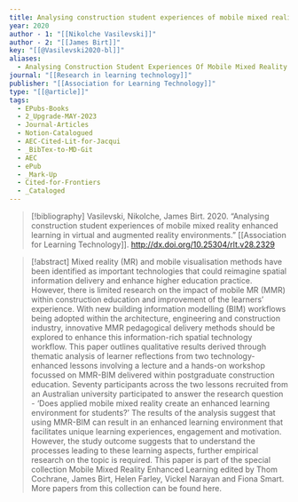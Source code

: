 ```yaml
---
title: Analysing construction student experiences of mobile mixed reality enhanced learning in virtual and augmented reality environments
year: 2020
author - 1: "[[Nikolche Vasilevski]]"
author - 2: "[[James Birt]]"
key: "[[@Vasilevski2020-bl]]"
aliases:
  - Analysing Construction Student Experiences Of Mobile Mixed Reality Enhanced Learning In Virtual And Augmented Reality Environments
journal: "[[Research in learning technology]]"
publisher: "[[Association for Learning Technology]]"
type: "[[@article]]"
tags:
  - EPubs-Books
  - 2_Upgrade-MAY-2023
  - Journal-Articles
  - Notion-Catalogued
  - AEC-Cited-Lit-for-Jacqui
  - _BibTex-to-MD-Git
  - AEC
  - ePub
  - _Mark-Up
  - Cited-for-Frontiers
  - _Cataloged
---
```


> [!bibliography]
> Vasilevski, Nikolche, James Birt. 2020. “Analysing construction student experiences of mobile mixed reality enhanced learning in virtual and augmented reality environments.” [[Association for Learning Technology]]. http://dx.doi.org/10.25304/rlt.v28.2329

> [!abstract]
> Mixed reality (MR) and mobile visualisation methods have been identified as important technologies that could reimagine spatial information delivery and enhance higher education practice. However, there is limited research on the impact of mobile MR (MMR) within construction education and improvement of the learners’ experience. With new building information modelling (BIM) workflows being adopted within the architecture, engineering and construction industry, innovative MMR pedagogical delivery methods should be explored to enhance this information-rich spatial technology workflow. This paper outlines qualitative results derived through thematic analysis of learner reflections from two technology-enhanced lessons involving a lecture and a hands-on workshop focussed on MMR-BIM delivered within postgraduate construction education. Seventy participants across the two lessons recruited from an Australian university participated to answer the research question -  ‘Does applied mobile mixed reality create an enhanced learning environment for students?’ The results of the analysis suggest that using MMR-BIM can result in an enhanced learning environment that facilitates unique learning experiences, engagement and motivation. However, the study outcome suggests that to understand the processes leading to these learning aspects, further empirical research on the topic is required. This paper is part of the special collection Mobile Mixed Reality Enhanced Learning edited by Thom Cochrane, James Birt, Helen Farley, Vickel Narayan and Fiona Smart. More papers from this collection can be found here.